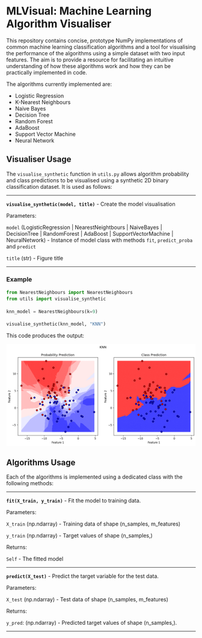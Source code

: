 # MLVisual: Machine Learning Algorithm Visualiser

This repository contains concise, prototype NumPy implementations of common machine learning classification algorithms and a tool for visualising the performance of the algorithms using a simple dataset with two input features. The aim is to provide a resource for facilitating an intuitive understanding of how these algorithms work and how they can be practically implemented in code.

The algorithms currently implemented are:
* Logistic Regression
* K-Nearest Neighbours
* Naive Bayes
* Decision Tree
* Random Forest
* AdaBoost
* Support Vector Machine
* Neural Network

## Visualiser Usage

The `visualise_synthetic` function in `utils.py` allows algorithm probability and class predictions to be visualised using a synthetic 2D binary classification dataset. It is used as follows:

----

**`visualise_synthetic(model, title)`** - Create the model visualisation

Parameters:

`model` (LogisticRegression | NearestNeightbours | NaiveBayes | DecisionTree | RandomForest | AdaBoost | SupportVectorMachine | NeuralNetwork)
    - Instance of model class with methods `fit`, `predict_proba` and `predict`

`title` (str)
    - Figure title

----

### Example

```python
from NearestNeighbours import NearestNeighbours
from utils import visualise_synthetic

knn_model = NearestNeighbours(k=9)

visualise_synthetic(knn_model, "KNN")
```

This code produces the output:

<img src="static/knn_example.png"/>

## Algorithms Usage

Each of the algorithms is implemented using a dedicated class with the following methods:

----

**`fit(X_train, y_train)`** - Fit the model to training data.

Parameters:

`X_train` (np.ndarray)
    - Training data of shape (n_samples, m_features)

`y_train` (np.ndarray)
    - Target values of shape (n_samples,)

Returns:

`Self`
    - The fitted model

----

**`predict(X_test)`** - Predict the target variable for the test data.

Parameters:

`X_test` (np.ndarray)
    - Test data of shape (n_samples, m_features)

Returns:

`y_pred`: (np.ndarray)
    - Predicted target values of shape (n_samples,).

----
